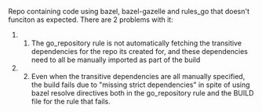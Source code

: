 Repo containing code using bazel, bazel-gazelle and rules_go that doesn't funciton as expected.
There are 2 problems with it:
1. 1. The go_repository rule is not automatically fetching the transitive dependencies for the repo its created for, and these dependencies need to all be manually imported as part of the build
2. 2. Even when the transitive dependencies are all manually specified, the build fails due to "missing strict dependencies" in spite of using bazel resolve directives both in the go_repository rule and the BUILD file for the rule that fails.
